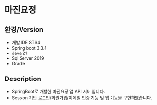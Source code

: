 # 마진요정
## 환경/Version 
 - 개발 IDE STS4
 - Spring boot 3.3.4
 - Java 21
 - Sql Server 2019
 - Gradle

## Description
- SpringBoot로 개발한 마진요정 앱 API 서버 입니다.
- Session 기반 로그인/회원가입/이메일 인증 기능 및 앱 기능을 구현하였습니다.

 

